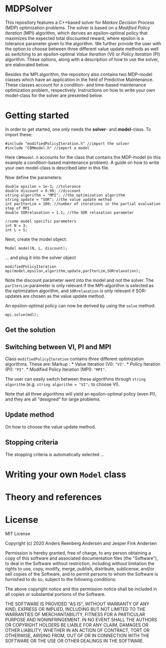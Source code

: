 # MDPSolver

This repository features a C++based solver for *Markov Decision Process* (MDP) optimization problems. The solver is based on a *Modified Policy Iteration* (MPI) algorithm, which derives an epsilon-optimal policy that maximizes the expected total discounted reward, where epsilon is a tolerance parameter given to the algorithm. We further provide the user with the option to choose between three different value update methods as well as switching to an epsilon-optimal *Value Iteration* (VI) or *Policy Iteration* (PI) algorithm. These options, along with a description of how to use the solver, are elaborated below.

Besides the MPI algorithm, the repository also contains two MDP-model classes which have an application in the field of Predictive Maintenance. These classes account for a condition- and time-based maintenance optimization problem, respectively. Instructions on how to write your own model-class for the solver are presented below. 

# Getting started

In order to get started, one only needs the **solver**- and **model**-class. To import these:
```
#include "modifiedPolicyIteration.h" //import the solver
#include "CBMmodel.h" //import a model

```
Here `CBMmodel.h` accounts for the class that contains the MDP-model (in this example a condition-based maintenance problem). A guide on how to write your own model-class is described later in this file.

Now define the parameters:
```
double epsilon = 1e-3; //tolerance
double discount = 0.99; //discount
string algorithm = "MPI"; //the optimization algorithm
string update = "SOR"; //the value update method
int parIterLim = 100; //number of iterations in the partial evaluation step of MPI
double SORrelaxation = 1.1; //the SOR relaxation parameter 

//some model specific parameters
int N = 3;
int L = 5; 
```

Next, create the model object:
```
Model model(N, L, discount);
```
... and plug it into the solver object
```
modifiedPolicyIteration mpi(model,epsilon,algorithm,update,parIterLim,SORrelaxation);
```

Note the discount parameter went into the model and not the solver. The `parIterLim`-parameter is only relevant if the MPI-algorithm is selected as the optimization algorithm, and `SORrelaxation` is only relevant if SOR-updates are chosen as the value update method. 

An epsilon-optimal policy can now be derived by using the `solve` method:
```
mpi.solve(mdl);
```

## Get the solution


## Switching between VI, PI and MPI

Class `modifiedPolicyIteration` contains *three* different optimization algorithms. These are:
Markup : * Value Iteration (VI): `"VI"`. 
         * Policy Iteration (PI): `"PI"`.
         * Modified Policy Iteration (MPI): `"MPI"`.
         
The user can easily switch between these algorithms through `string algorithm` (e.g. `string algorithm = "VI";` to choose VI).

Note that all three algorithms will yield an epsilon-optimal policy (even PI), and they are all "designed" for large problems. 

## Update method

On how to choose the value update method.

## Stopping criteria

The stopping criteria is automatically selected ...

# Writing your own `Model` class

# Theory and references

# License

MIT License

Copyright (c) 2020 Anders Reenberg Andersen and Jesper Fink Andersen

Permission is hereby granted, free of charge, to any person obtaining a copy
of this software and associated documentation files (the "Software"), to deal
in the Software without restriction, including without limitation the rights
to use, copy, modify, merge, publish, distribute, sublicense, and/or sell
copies of the Software, and to permit persons to whom the Software is
furnished to do so, subject to the following conditions:

The above copyright notice and this permission notice shall be included in all
copies or substantial portions of the Software.

THE SOFTWARE IS PROVIDED "AS IS", WITHOUT WARRANTY OF ANY KIND, EXPRESS OR
IMPLIED, INCLUDING BUT NOT LIMITED TO THE WARRANTIES OF MERCHANTABILITY,
FITNESS FOR A PARTICULAR PURPOSE AND NONINFRINGEMENT. IN NO EVENT SHALL THE
AUTHORS OR COPYRIGHT HOLDERS BE LIABLE FOR ANY CLAIM, DAMAGES OR OTHER
LIABILITY, WHETHER IN AN ACTION OF CONTRACT, TORT OR OTHERWISE, ARISING FROM,
OUT OF OR IN CONNECTION WITH THE SOFTWARE OR THE USE OR OTHER DEALINGS IN THE
SOFTWARE.

